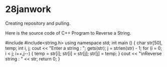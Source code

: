 # 28janwork
Creating repository and pulling.

Here is the source code of C++ Program to Reverse a String.

#include<iostream>
#include<string.h>
using namespace std;
int main ()
{
    char str[50], temp;
    int i, j;
    cout << "Enter a string : ";
    gets(str);
    j = strlen(str) - 1;
    for (i = 0; i < j; i++,j--)
    {
        temp = str[i];
        str[i] = str[j];
        str[j] = temp;
    }
    cout << "\nReverse string : " << str;
    return 0;
}
